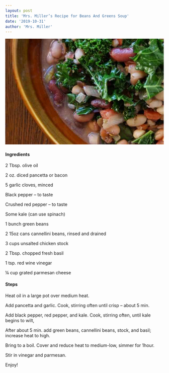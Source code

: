 ```yaml
---
layout: post
title: 'Mrs. Miller’s Recipe for Beans And Greens Soup'
date: '2019-10-31'
author: 'Mrs. Miller'
---
```



![](/assets/assets-Beans-With-Kale-Beet-Leaves-5.jpg)

#### Ingredients

2 Tbsp. olive oil

2 oz. diced pancetta or bacon

5 garlic cloves, minced

Black pepper – to taste

Crushed red pepper – to taste

Some kale (can use spinach)

1 bunch green beans

2 15oz cans cannellini beans, rinsed and drained

3 cups unsalted chicken stock

2 Tbsp. chopped fresh basil

1 tsp. red wine vinegar

¼ cup grated parmesan cheese


#### Steps

Heat oil in a large pot over medium heat. 

Add pancetta and garlic. Cook, stirring often until crisp – about 5 min.

Add black pepper, red pepper, and kale. Cook, stirring often, until kale begins to wilt,

After about 5 min. add green beans, cannellini beans, stock, and basil; increase heat to high.

Bring to a boil. Cover and reduce heat to medium-low, simmer for 1hour.

Stir in vinegar and parmesan.

Enjoy!
